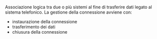 Associazione logica tra due o più sistemi al fine di trasferire dati legato al sistema telefonico.
La gestione della connessione avviene con:
- instaurazione della connessione
- trasferimento dei dati
- chiusura della connessione